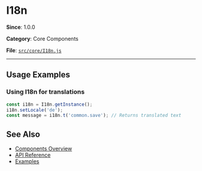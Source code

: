# I18n



**Since**: 1.0.0

**Category**: Core Components

**File**: [`src/core/I18n.js`](src/core/I18n.js)

---




## Usage Examples

### Using I18n for translations


```javascript
const i18n = I18n.getInstance();
i18n.setLocale('de');
const message = i18n.t('common.save'); // Returns translated text
```


## See Also

- [Components Overview](../index.md)
- [API Reference](../api/component.md)
- [Examples](../examples/index.md)